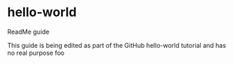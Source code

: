 # hello-world
ReadMe guide

This guide is being edited as part of the GitHub hello-world tutorial and has no real purpose
foo

